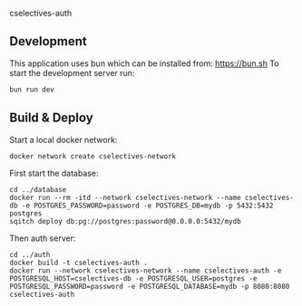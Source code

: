 cselectives-auth

## Development

This application uses bun which can be installed from: https://bun.sh
To start the development server run:

```bash
bun run dev
```

## Build & Deploy

Start a local docker network:

```
docker network create cselectives-network
```

First start the database:

```
cd ../database
docker run --rm -itd --network cselectives-network --name cselectives-db -e POSTGRES_PASSWORD=password -e POSTGRES_DB=mydb -p 5432:5432 postgres
sqitch deploy db:pg://postgres:password@0.0.0.0:5432/mydb
```

Then auth server:

```
cd ../auth
docker build -t cselectives-auth .
docker run --network cselectives-network --name cselectives-auth -e POSTGRESQL_HOST=cselectives-db -e POSTGRESQL_USER=postgres -e POSTGRESQL_PASSWORD=password -e POSTGRESQL_DATABASE=mydb -p 8080:8080 cselectives-auth
```
